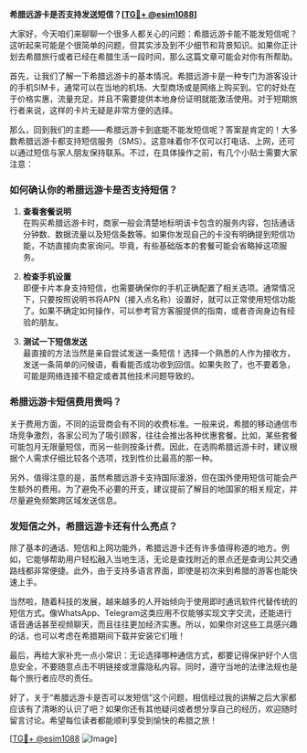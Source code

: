 **希腊远游卡是否支持发送短信？[[TG💪+ @esim1088](https://t.me/s/esim1088)]**

大家好，今天咱们来聊聊一个很多人都关心的问题：希腊远游卡能不能发短信呢？这听起来可能是个很简单的问题，但其实涉及到不少细节和背景知识。如果你正计划去希腊旅行或者已经在希腊生活一段时间，那么这篇文章可能会对你有所帮助。

首先，让我们了解一下希腊远游卡的基本情况。希腊远游卡是一种专门为游客设计的手机SIM卡，通常可以在当地的机场、大型商场或是网络上购买到。它的好处在于价格实惠，流量充足，并且不需要提供本地身份证明就能激活使用。对于短期旅行者来说，这样的卡片无疑是非常方便的选择。

那么，回到我们的主题——希腊远游卡到底能不能发短信呢？答案是肯定的！大多数希腊远游卡都支持短信服务（SMS）。这意味着你不仅可以打电话、上网，还可以通过短信与家人朋友保持联系。不过，在具体操作之前，有几个小贴士需要大家注意：

### 如何确认你的希腊远游卡是否支持短信？

1. **查看套餐说明**  
   在购买希腊远游卡时，商家一般会清楚地标明该卡包含的服务内容，包括通话分钟数、数据流量以及短信条数等。如果你发现自己的卡没有明确提到短信功能，不妨直接向卖家询问。毕竟，有些基础版本的套餐可能会省略掉这项服务。

2. **检查手机设置**  
   即便卡片本身支持短信，也需要确保你的手机正确配置了相关选项。通常情况下，只要按照说明书将APN（接入点名称）设置好，就可以正常使用短信功能了。如果不确定如何操作，可以参考官方客服提供的指南，或者咨询身边有经验的朋友。

3. **测试一下短信发送**  
   最直接的方法当然是亲自尝试发送一条短信！选择一个熟悉的人作为接收方，发送一条简单的问候语，看看能否成功收到回信。如果失败了，也不要着急，可能是网络连接不稳定或者其他技术问题导致的。

### 希腊远游卡短信费用贵吗？

关于费用方面，不同的运营商会有不同的收费标准。一般来说，希腊的移动通信市场竞争激烈，各家公司为了吸引顾客，往往会推出各种优惠套餐。比如，某些套餐可能包月无限量短信，而另一些则按条计费。因此，在选购希腊远游卡时，建议根据个人需求仔细比较各个选项，找到性价比最高的那一种。

另外，值得注意的是，虽然希腊远游卡支持国际漫游，但在国外使用短信可能会产生额外的费用。为了避免不必要的开支，建议提前了解目的地国家的相关规定，并尽量避免频繁跨区域发送信息。

### 发短信之外，希腊远游卡还有什么亮点？

除了基本的通话、短信和上网功能外，希腊远游卡还有许多值得称道的地方。例如，它能够帮助用户轻松融入当地生活，无论是查找附近的景点还是查询公共交通路线都非常便捷。此外，由于支持多语言界面，即使是初次来到希腊的游客也能快速上手。

当然啦，随着科技的发展，越来越多的人开始倾向于使用即时通讯软件代替传统的短信方式。像WhatsApp、Telegram这类应用不仅能够实现文字交流，还能进行语音通话甚至视频聊天，而且往往更加经济实惠。所以，如果你对这些工具感兴趣的话，也可以考虑在希腊期间下载并安装它们哦！

最后，再给大家补充一点小常识：无论选择哪种通信方式，都要记得保护好个人信息安全，不要随意点击不明链接或泄露隐私内容。同时，遵守当地的法律法规也是每个旅行者应尽的责任。

好了，关于“希腊远游卡是否可以发短信”这个问题，相信经过我的讲解之后大家都应该有了清晰的认识了吧？如果你还有其他疑问或者想分享自己的经历，欢迎随时留言讨论。希望每位读者都能顺利享受到愉快的希腊之旅！

[[TG💪+ @esim1088](https://t.me/s/esim1088) ![Image](https://i.postimg.cc/4NQfJmqS/Snipaste-2025-05-13-00-14-12.png)]